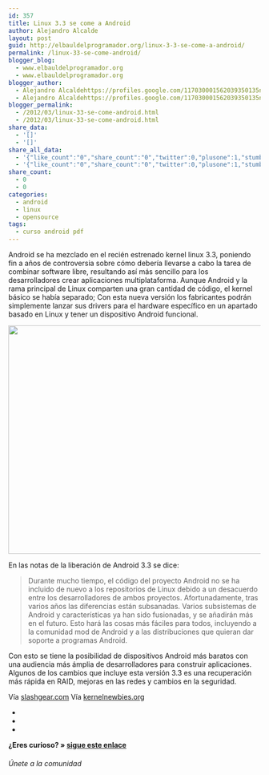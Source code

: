 ```yaml
---
id: 357
title: Linux 3.3 se come a Android
author: Alejandro Alcalde
layout: post
guid: http://elbauldelprogramador.org/linux-3-3-se-come-a-android/
permalink: /linux-33-se-come-android/
blogger_blog:
  - www.elbauldelprogramador.org
  - www.elbauldelprogramador.org
blogger_author:
  - Alejandro Alcaldehttps://profiles.google.com/117030001562039350135noreply@blogger.com
  - Alejandro Alcaldehttps://profiles.google.com/117030001562039350135noreply@blogger.com
blogger_permalink:
  - /2012/03/linux-33-se-come-android.html
  - /2012/03/linux-33-se-come-android.html
share_data:
  - '[]'
  - '[]'
share_all_data:
  - '{"like_count":"0","share_count":"0","twitter":0,"plusone":1,"stumble":0,"pinit":0,"count":1,"time":1333551683}'
  - '{"like_count":"0","share_count":"0","twitter":0,"plusone":1,"stumble":0,"pinit":0,"count":1,"time":1333551683}'
share_count:
  - 0
  - 0
categories:
  - android
  - linux
  - opensource
tags:
  - curso android pdf
---
```

Android se ha mezclado en el recién estrenado kernel linux 3.3, poniendo fin a años de controversia sobre cómo debería llevarse a cabo la tarea de combinar software libre, resultando así más sencillo para los desarrolladores crear aplicaciones multiplataforma. Aunque Android y la rama principal de Linux comparten una gran cantidad de código, el kernel básico se había separado; Con esta nueva versión los fabricantes podrán simplemente lanzar sus drivers para el hardware específico en un apartado basado en Linux y tener un dispositivo Android funcional.

<div style="text-align:center;">
  <img border="0" height="456" width="580" src="http://3.bp.blogspot.com/-wmvDyfmx96c/T2eRobfMcdI/AAAAAAAACQ0/OESZzQKxrvw/s1600/tux_eats_android-580x456.jpg" />
</div>

En las notas de la liberación de Android 3.3 se dice:

  
<!--more-->

> Durante mucho tiempo, el código del proyecto Android no se ha incluido de nuevo a los repositorios de Linux debido a un desacuerdo entre los desarrolladores de ambos proyectos. Afortunadamente, tras varios años las diferencias están subsanadas. Varios subsistemas de Android y características ya han sido fusionadas, y se añadirán más en el futuro. Esto hará las cosas más fáciles para todos, incluyendo a la comunidad mod de Android y a las distribuciones que quieran dar soporte a programas Android.

Con esto se tiene la posibilidad de dispositivos Android más baratos con una audiencia más ámplia de desarrolladores para construir aplicaciones. Algunos de los cambios que incluye esta versión 3.3 es una recuperación más rápida en RAID, mejoras en las redes y cambios en la seguridad.

Vía <a target="_blank" href="http://www.slashgear.com/linux-3-3-eats-android-19218970/">slashgear.com</a> Vía <a target="_blank" href="http://kernelnewbies.org/Linux_3.3#head-b733d694037e0b34ad47e1b5d38ebc4d1bd1d89f">kernelnewbies.org</a>

<div class="sharedaddy">
  <div class="sd-content">
    <ul>
      <li>
        <a class="hastip" rel="nofollow" href="http://twitter.com/home?status=Linux 3.3 se come a Android+http://elbauldelprogramador.com/linux-33-se-come-android/+V%C3%ADa+%40elbaulp" onclick="javascript:window.open(this.href, '', 'menubar=no,toolbar=no,resizable=yes,scrollbars=yes,height=600,width=600');return false;" title="Compartir en Twitter" target="_blank"><span class="iconbox-title"><i class="icon-twitter icon-2x"></i></span></a>
      </li>
      <li>
        <a class="hastip" rel="nofollow" href="http://www.facebook.com/sharer.php?u=http://elbauldelprogramador.com/linux-33-se-come-android/&t=Linux 3.3 se come a Android+http://elbauldelprogramador.com/linux-33-se-come-android/+V%C3%ADa+%40elbaulp" onclick="javascript:window.open(this.href, '', 'menubar=no,toolbar=no,resizable=yes,scrollbars=yes,height=600,width=600');return false;" title="Compartir en Facebook" target="_blank"><span class="iconbox-title"><i class="icon-facebook icon-2x"></i></span></a>
      </li>
      <li>
        <a class="hastip" rel="nofollow" href="https://plus.google.com/share?url=Linux 3.3 se come a Android+http://elbauldelprogramador.com/linux-33-se-come-android/+V%C3%ADa+%40elbaulp" onclick="javascript:window.open(this.href, '', 'menubar=no,toolbar=no,resizable=yes,scrollbars=yes,height=600,width=600');return false;" title="Compartir en G+" target="_blank"><span class="iconbox-title"><i class="icon-google-plus icon-2x"></i></span></a>
      </li>
    </ul>
  </div>
</div>

<span id="socialbottom" class="highlight style-2">

<p>
  <strong>¿Eres curioso? » <a onclick="javascript:_gaq.push(['_trackEvent','random','click-random']);" href="/index.php?random=1">sigue este enlace</a></strong>
</p>

<h6>
  Únete a la comunidad
</h6>

<div class="iconsc hastip" title="2240 seguidores">
  <a href="http://twitter.com/elbaulp" target="_blank"><i class="icon-twitter"></i></a>
</div>

<div class="iconsc hastip" title="2452 fans">
  <a href="http://facebook.com/elbauldelprogramador" target="_blank"><i class="icon-facebook"></i></a>
</div>

<div class="iconsc hastip" title="0 +1s">
  <a href="http://plus.google.com/+Elbauldelprogramador" target="_blank"><i class="icon-google-plus"></i></a>
</div>

<div class="iconsc hastip" title="Repositorios">
  <a href="http://github.com/algui91" target="_blank"><i class="icon-github"></i></a>
</div>

<div class="iconsc hastip" title="Feed RSS">
  <a href="http://elbauldelprogramador.com/feed" target="_blank"><i class="icon-rss"></i></a>
</div></span>